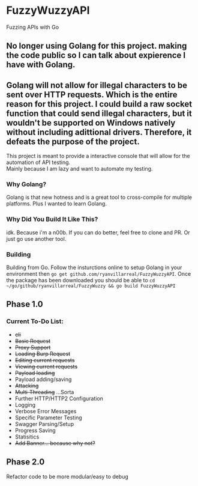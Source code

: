 # FuzzyWuzzyAPI
Fuzzing APIs with Go

## No longer using Golang for this project.  making the code public so I can talk about expierence I have with Golang. 

## Golang will not allow for illegal characters to be sent over HTTP requests.  Which is the entire reason for this project. I could build a raw socket function that could send illegal characters, but it wouldn't be supported on Windows natively without including adittional drivers.  Therefore, it defeats the purpose of the project. 


This project is meant to provide a interactive console that will allow for the automation of API testing.  
Mainly because I am lazy and want to automate my testing. 


### Why Golang?
Golang is that new hotness and is a great tool to cross-compile for multiple platforms.  Plus I wanted to learn Golang.  

### Why Did You Build It Like This?
idk.  Because i'm a n00b.  If you can do better, feel free to clone and PR.  Or just go use another tool.  

### Building
Building from Go.  Follow the insturctions online to setup Golang in your environment
then `go get github.com/ryanvillarreal/FuzzyWuzzyAPI`.  Once the package has been downloaded
you should be able to `cd ~/go/github/ryanvillarreal/FuzzyWuzzy && go build FuzzyWuzzyAPI`

## Phase 1.0
### Current To-Do List:
* ~~cli~~
* ~~Basic Request~~
* ~~Proxy Support~~
* ~~Loading Burp Request~~
* ~~Editing current requests~~
* ~~Viewing current requests~~
* ~~Payload loading~~
* Payload adding/saving
* ~~Attacking~~
* ~~Multi-Threading~~ ...Sorta
* Further HTTP/HTTP2 Configuration
* Logging
* Verbose Error Messages
* Specific Parameter Testing
* Swagger Parsing/Setup
* Progress Saving
* Statisitics
* ~~Add Banner... because why not?~~

## Phase 2.0
Refactor code to be more modular/easy to debug
